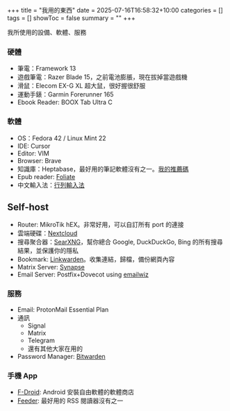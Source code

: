 +++
title = "我用的東西"
date = 2025-07-16T16:58:32+10:00
categories = []
tags = []
showToc = false
summary = ""
+++

我所使用的設備、軟體、服務

### 硬體

* 筆電：Framework 13
* 遊戲筆電：Razer Blade 15，之前電池膨脹，現在拔掉當遊戲機
* 滑鼠：Elecom EX-G XL 超大鼠，很好握很舒服
* 運動手錶：Garmin Forerunner 165
* Ebook Reader: BOOX Tab Ultra C

### 軟體

* OS：Fedora 42 / Linux Mint 22
* IDE: Cursor
* Editor: VIM
* Browser: Brave
* 知識庫：Heptabase，最好用的筆記軟體沒有之一。[我的推薦碼](https://join.heptabase.com?invite-acc-id=112336e4-6a6d-47e4-a412-05ebdef8646d)
* Epub reader: [Foliate](https://johnfactotum.github.io/foliate/)
* 中文輸入法：[行列輸入法](https://staratt.cc/posts/行列輸入法/)

## Self-host

* Router: MikroTik hEX。非常好用，可以自訂所有 port 的連接
* 雲端硬碟：[Nextcloud](/post/raspi-nextcloud)
* 搜尋聚合器：[SearXNG](https://github.com/searxng/searxng)，幫你總合 Google, DuckDuckGo, Bing 的所有搜尋結果，並保護你的隱私
* Bookmark: [Linkwarden](https://linkwarden.app/)。收集連結，歸檔，備份網頁內容
* Matrix Server: [Synapse](https://element-hq.github.io/synapse/latest/index.html)
* Email Server: Postfix+Dovecot using [emailwiz](https://github.com/LukeSmithxyz/emailwiz)

### 服務

* Email: ProtonMail Essential Plan
* 通訊
    * Signal
    * Matrix
    * Telegram
    * 還有其他大家在用的
* Password Manager: [Bitwarden](/post/should-you-use-password-manager)

### 手機 App

* [F-Droid](https://f-droid.org/): Android 安裝自由軟體的軟體商店
* [Feeder](https://github.com/spacecowboy/Feeder): 最好用的 RSS 閱讀器沒有之一